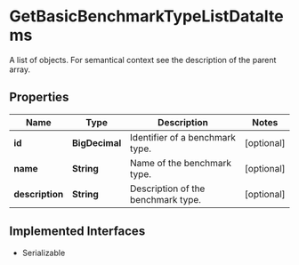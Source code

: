 

# GetBasicBenchmarkTypeListDataItems

A list of objects. For semantical context see the description of the parent array.

## Properties

Name | Type | Description | Notes
------------ | ------------- | ------------- | -------------
**id** | **BigDecimal** | Identifier of a benchmark type. |  [optional]
**name** | **String** | Name of the benchmark type. |  [optional]
**description** | **String** | Description of the benchmark type. |  [optional]


## Implemented Interfaces

* Serializable



